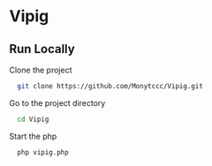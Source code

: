 # Vipig

## Run Locally

Clone the project

```bash
  git clone https://github.com/Monytccc/Vipig.git
```

Go to the project directory

```bash
  cd Vipig
```

Start the php

```bash
  php vipig.php
```
